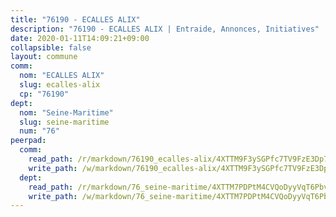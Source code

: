 ```yaml
---
title: "76190 - ECALLES ALIX"
description: "76190 - ECALLES ALIX | Entraide, Annonces, Initiatives"
date: 2020-01-11T14:09:21+09:00
collapsible: false
layout: commune
comm:
  nom: "ECALLES ALIX"
  slug: ecalles-alix
  cp: "76190"
dept:
  nom: "Seine-Maritime"
  slug: seine-maritime
  num: "76"
peerpad:
  comm:
    read_path: /r/markdown/76190_ecalles-alix/4XTTM9F3ySGPfc7TV9FzE3Dp7PdBtS6f3VoBz1EWqs8bsYhUd
    write_path: /w/markdown/76190_ecalles-alix/4XTTM9F3ySGPfc7TV9FzE3Dp7PdBtS6f3VoBz1EWqs8bsYhUd-K3TgTqv7LL3Sn2a9BmVgudjSsJcdpvADT4yfvXwtsq7Fwuwj5VRS1MhNTPcN7d4qHzFGrJAkVUDL2mhRoGLzBqNYB4PiUNSibwLo4fYvnmVMavVGs1nbwLAuSjTiM1Hye1sxWdTo
  dept:
    read_path: /r/markdown/76_seine-maritime/4XTTM7PDPtM4CVQoDyyVqT6Pbvj1SVtndpXJdTDsc7xwdMTdt
    write_path: /w/markdown/76_seine-maritime/4XTTM7PDPtM4CVQoDyyVqT6Pbvj1SVtndpXJdTDsc7xwdMTdt-K3TgUmo7Qwp8ZQz8qKFjC8WCY27ypEpX2c8BXeSV9rrPY1zRZn2SrYwkBXF8VnHkcepiXsccFfKHYuT2JNgSMXxLRaUGRu6o5B3BB15nZxEho97cTz3yC4eRTX4hZM1hcyAZrn8r
---
```


